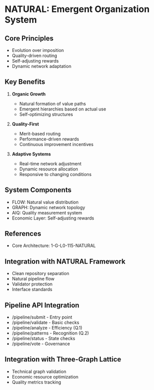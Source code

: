 # NATURAL: Emergent Organization System

## Core Principles
- Evolution over imposition
- Quality-driven routing
- Self-adjusting rewards
- Dynamic network adaptation

## Key Benefits
1. **Organic Growth**
   - Natural formation of value paths
   - Emergent hierarchies based on actual use
   - Self-optimizing structures

2. **Quality-First**
   - Merit-based routing
   - Performance-driven rewards
   - Continuous improvement incentives

3. **Adaptive Systems**
   - Real-time network adjustment
   - Dynamic resource allocation
   - Responsive to changing conditions

## System Components
- FLOW: Natural value distribution
- GRAPH: Dynamic network topology
- AIQ: Quality measurement system
- Economic Layer: Self-adjusting rewards

## References
- Core Architecture: 1-G-L0-115-NATURAL


## Integration with NATURAL Framework
- Clean repository separation
- Natural pipeline flow
- Validator protection
- Interface standards

## Pipeline API Integration
- /pipeline/submit - Entry point
- /pipeline/validate - Basic checks
- /pipeline/analyze - Efficiency (Q.1)
- /pipeline/patterns - Recognition (Q.2)
- /pipeline/status - State checks
- /pipeline/vote - Governance

## Integration with Three-Graph Lattice
- Technical graph validation
- Economic resource optimization
- Quality metrics tracking